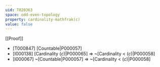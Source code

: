```yaml
---
uid: T020363
space: odd-even-topology
property: cardinality-mathfrak(c)
value: false
---
```

[[Proof]]

* [T000847] [Countable|P000057]
* [I000138] [Cardinality $\mathfrak(c)$|P000065] => ~[Cardinality < $\mathfrak(c)$|P000058]
* [I000067] ~[Countable|P000057] => ~[Cardinality < $\mathfrak(c)$|P000058]

